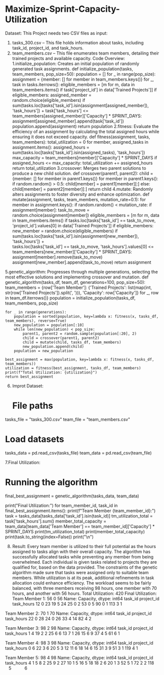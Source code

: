 # Maximize-Sprint-Capacity-Utilization
Dataset:
This Project needs two CSV files as input: 
1. tasks_300.csv – This file holds information about tasks, including task_id, project_id, and task_hours.
2. team_members.csv – This file enumerates team members, detailing their trained projects and available capacity.
Code Overview:
1.initialize_population: Creates an initial population of randomly generated task assignments.
   def initialize_population(tasks, team_members, pop_size=50):
    population = []
    for _ in range(pop_size):
        assignment = {member: [] for member in team_members.keys()}
        for _, task in tasks.iterrows():
            eligible_members = [m for m, data in team_members.items() if task['project_id'] in data['Trained Projects']]
            if eligible_members:
                assigned_member = random.choice(eligible_members)
                if sum(tasks.loc[tasks['task_id'].isin(assignment[assigned_member]), 'task_hours']) + task['task_hours'] <= team_members[assigned_member]['Capacity'] * SPRINT_DAYS:
                    assignment[assigned_member].append(task['task_id'])
        population.append(assignment)
    return population 
2.fitness: Evaluate the efficiency of an assignment by calculating the total assigned hours while ensuring it does not exceed capacity.
  def fitness(assignment, tasks, team_members):
    total_utilization = 0
    for member, assigned_tasks in assignment.items():
        assigned_hours = sum(tasks.loc[tasks['task_id'].isin(assigned_tasks), 'task_hours'])
        max_capacity = team_members[member]['Capacity'] * SPRINT_DAYS
        if assigned_hours <= max_capacity:
            total_utilization += assigned_hours
    return total_utilization
3.crossover:  Merges two parent solutions to produce a new child solution.
  def crossover(parent1, parent2):
    child = {member: [] for member in parent1.keys()}
    for member in parent1.keys():
        if random.random() > 0.5:
            child[member] = parent1[member][:]
        else:
            child[member] = parent2[member][:]
    return child 
4.mutate:  Randomly alters assignments to foster diversity and enhance optimization.
  def mutate(assignment, tasks, team_members, mutation_rate=0.1):
    for member in assignment.keys():
        if random.random() < mutation_rate:
            if assignment[member]:
                task_to_move = random.choice(assignment[member])
                eligible_members = [m for m, data in team_members.items() if
                                    tasks.loc[tasks['task_id'] == task_to_move, 'project_id'].values[0] in data['Trained Projects']]
                if eligible_members:
                    new_member = random.choice(eligible_members)
                    if sum(tasks.loc[tasks['task_id'].isin(assignment[new_member]), 'task_hours']) + \
                            tasks.loc[tasks['task_id'] == task_to_move, 'task_hours'].values[0] <= \
                            team_members[new_member]['Capacity'] * SPRINT_DAYS:
                        assignment[member].remove(task_to_move)
                        assignment[new_member].append(task_to_move)
    return assignment
   
5.genetic_algorithm: Progresses through multiple generations, selecting the most effective solutions and implementing crossover and mutation.
  def genetic_algorithm(tasks_df, team_df, generations=100, pop_size=50):
    team_members = {row['Team Member']: {'Trained Projects': list(map(int, str(row['Trained Projects']).split(', '))),
                                         'Capacity': row['Capacity']} for _, row in team_df.iterrows()}
    population = initialize_population(tasks_df, team_members, pop_size)

    for _ in range(generations):
        population = sorted(population, key=lambda x: fitness(x, tasks_df, team_members), reverse=True)
        new_population = population[:10]
        while len(new_population) < pop_size:
            parent1, parent2 = random.sample(population[:20], 2)
            child = crossover(parent1, parent2)
            child = mutate(child, tasks_df, team_members)
            new_population.append(child)
        population = new_population

    best_assignment = max(population, key=lambda x: fitness(x, tasks_df, team_members))
    utilization = fitness(best_assignment, tasks_df, team_members)
    print(f"Total Utilization: {utilization}")
    return best_assignment
   
6. Improt Dataset:
   # File paths
  tasks_file = "tasks_300.csv"
  team_file = "team_members.csv"

  # Load datasets
  tasks_data = pd.read_csv(tasks_file)
  team_data = pd.read_csv(team_file)
  
7.Final Utilization:
  # Running the algorithm
  final_best_assignment = genetic_algorithm(tasks_data, team_data)


print("Final Utilization:")
for team_member_id, task_id in final_best_assignment.items():
    print(f"Team Member {team_member_id}:")
    task = tasks_data[tasks_data['task_id'].isin(task_id)]
    tm_utilization_total = task['task_hours'].sum()
    member_total_capacity = team_data[team_data['Team Member'] == team_member_id]['Capacity'] * SPRINT_DAYS
    print(tm_utilization_total)
    print(member_total_capacity)
    print(task.to_string(index=False))
    print("\n")

8. Result: Every team member is utilized to their full potential as the hours assigned to tasks align with their 
overall capacity. The algorithm has successfully allocated tasks while preventing any member from 
being overwhelmed. Each individual is given tasks related to projects they are qualified for, based on 
the data provided. The constraints of the genetic algorithm made sure that tasks were assigned only 
to suitable team members. While utilization is at its peak, additional refinements in task allocation 
could enhance efficiency. The workload seems to be fairly balanced, with three members receiving 98 
hours, one member with 70 hours, and another with 56 hours.
Total Utilization: 420
Final Utilization:
Team Member 1:
56
0    56
Name: Capacity, dtype: int64
 task_id  project_id  task_hours
      12           0          23
      19           5          24
      25           0           2
      53           0           5
      90           0           1
     113           3           1


Team Member 2:
70
1    70
Name: Capacity, dtype: int64
 task_id  project_id  task_hours
      22           0          28
      24           0          26
      33           4          14
      82           4           2


Team Member 3:
98
2    98
Name: Capacity, dtype: int64
 task_id  project_id  task_hours
       1           4          19
       2           2          25
       6           6          13
       7           1          26
      15           6           9
      37           4           5
      61           6           1


Team Member 4:
98
3    98
Name: Capacity, dtype: int64
 task_id  project_id  task_hours
       0           6          22
       3           6          20
       5           3          12
      11           6          18
      14           6          15
      31           3           9
      51           3           1
     119           4           1


Team Member 5:
98
4    98
Name: Capacity, dtype: int64
 task_id  project_id  task_hours
       4           1           5
       8           2          25
       9           2          27
      10           1           5
      16           5          18
      18           2           6
      20           1           3
      52           5           1
      72           2           2
     118           5           6    

